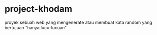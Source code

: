# project-khodam
proyek sebuah web yang mengenerate atau membuat kata random yang bertujuan "hanya lucu-lucuan"
